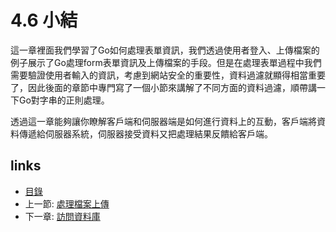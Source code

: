 # 4.6 小結
這一章裡面我們學習了Go如何處理表單資訊，我們透過使用者登入、上傳檔案的例子展示了Go處理form表單資訊及上傳檔案的手段。但是在處理表單過程中我們需要驗證使用者輸入的資訊，考慮到網站安全的重要性，資料過濾就顯得相當重要了，因此後面的章節中專門寫了一個小節來講解了不同方面的資料過濾，順帶講一下Go對字串的正則處理。

透過這一章能夠讓你瞭解客戶端和伺服器端是如何進行資料上的互動，客戶端將資料傳遞給伺服器系統，伺服器接受資料又把處理結果反饋給客戶端。

## links
   * [目錄](<preface.md>)
   * 上一節: [處理檔案上傳](<04.5.md>)
   * 下一章: [訪問資料庫](<05.0.md>)
